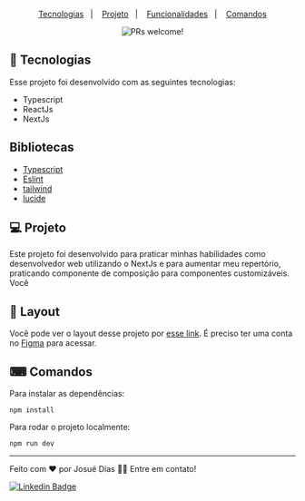 <p align="center">
  <a href="#-tecnologias">Tecnologias</a>&nbsp;&nbsp;&nbsp;|&nbsp;&nbsp;&nbsp;
  <a href="#-projeto">Projeto</a>&nbsp;&nbsp;&nbsp;|&nbsp;&nbsp;&nbsp;
  <a href="#-funcionalidades">Funcionalidades</a>&nbsp;&nbsp;&nbsp;|&nbsp;&nbsp;&nbsp;
  <a href="#-comandos">Comandos</a>
</p>

<p align="center">
 <img src="https://img.shields.io/static/v1?label=PRs&message=welcome&color=49AA26&labelColor=000000" alt="PRs welcome!" />
</p>

## 🚀 Tecnologias
Esse projeto foi desenvolvido com as seguintes tecnologias:

- Typescript
- ReactJs
- NextJs

## Bibliotecas
- [Typescript](https://www.typescriptlang.org/)
- [Eslint](https://eslint.org)
- [tailwind](https://tailwindcss.com)
- [lucide](https://lucide.dev)

## 💻 Projeto

 Este projeto foi desenvolvido para praticar minhas habilidades como desenvolvedor web utilizando o NextJs e para aumentar meu repertório, praticando componente de composição para componentes customizáveis.
 Você

## 🔖 Layout
Você pode ver o layout desse projeto por [esse link](https://www.figma.com/community/file/1196874589259687769). É preciso ter uma conta no [Figma](https://figma.com) para acessar.


## ⌨ Comandos

Para instalar as dependências:

``` npm install  ```

Para rodar o projeto localmente: 

``` npm run dev  ```

 ---

<p>Feito com ❤️ por Josué Dias 👋🏽 Entre em contato!</p>

[![Linkedin Badge](https://img.shields.io/badge/-Josuedias-blue?style=flat-square&logo=Linkedin&logoColor=white&link=https://https://www.linkedin.com/in/nycole-xavier-641271202/)](https://www.linkedin.com/in/josué-dias-271458224/)
